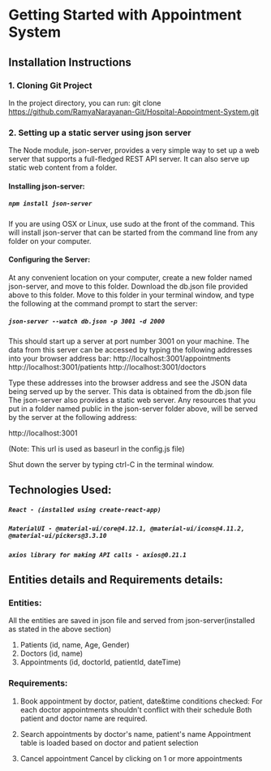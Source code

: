 # Getting Started with Appointment System

## Installation Instructions

### 1. Cloning Git Project
In the project directory, you can run:
 git clone https://github.com/RamyaNarayanan-Git/Hospital-Appointment-System.git

### 2. Setting up a static server using json server
The Node module, json-server, provides a very simple way to set up a web server that supports a full-fledged REST API server. It can also serve up static web content from a folder.
#### Installing json-server:

##### `npm install json-server`
If you are using OSX or Linux, use sudo at the front of the command. This will install json-server that can be started from the command line from any folder on your computer.

#### Configuring the Server:
At any convenient location on your computer, create a new folder named json-server, and move to this folder.
Download the db.json file provided above to this folder.
Move to this folder in your terminal window, and type the following at the command prompt to start the server:

##### `json-server --watch db.json -p 3001 -d 2000`

This should start up a server at port number 3001 on your machine. The data from this server can be accessed by typing the following addresses into your browser address bar:
http://localhost:3001/appointments
http://localhost:3001/patients
http://localhost:3001/doctors

Type these addresses into the browser address and see the JSON data being served up by the server. This data is obtained from the db.json file
The json-server also provides a static web server. Any resources that you put in a folder named public in the json-server folder above, will be served by the server at the following address:

http://localhost:3001

(Note: This url is used as baseurl in the config.js file)

Shut down the server by typing ctrl-C in the terminal window.

## Technologies Used:
##### `React - (installed using create-react-app)`
##### `MaterialUI - @material-ui/core@4.12.1, @material-ui/icons@4.11.2,  @material-ui/pickers@3.3.10`
##### `axios library for making API calls - axios@0.21.1`

## Entities details and Requirements details:

### Entities: 
All the entities are saved in json file and served from json-server(installed as stated in the above section)
1. Patients (id, name, Age, Gender)
2. Doctors (id, name)
3. Appointments (id, doctorId, patientId, dateTime)
 
### Requirements:
1. Book appointment by doctor, patient, date&time
conditions checked: For each doctor appointments shouldn't conflict with their schedule
Both patient and doctor name are required.

2. Search appointments by doctor's name, patient's name
Appointment table is loaded based on doctor and patient selection

3. Cancel appointment 
Cancel by clicking on 1 or more appointments







